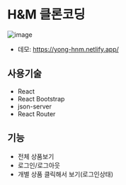 # H&M 클론코딩
![image](https://github.com/yyoonngg/yong-hnm/assets/127941824/a4b3a2ff-4b1e-43be-88f5-13b9c28c9b06)
* 데모: https://yong-hnm.netlify.app/

## 사용기술
* React
* React Bootstrap
* json-server
* React Router

## 기능
* 전체 상품보기
* 로그인/로그아웃
* 개별 상품 클릭해서 보기(로그인상태)
